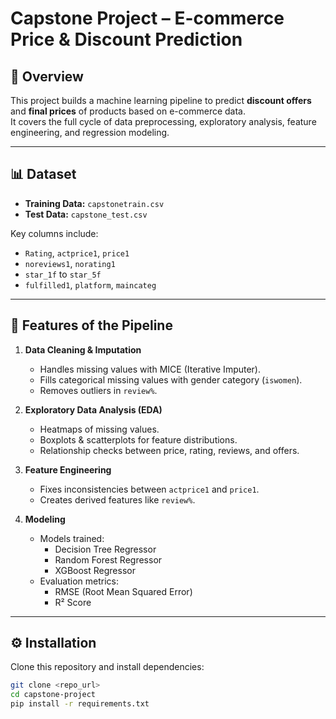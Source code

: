 # Capstone Project – E-commerce Price & Discount Prediction

## 📌 Overview
This project builds a machine learning pipeline to predict **discount offers** and **final prices** of products based on e-commerce data.  
It covers the full cycle of data preprocessing, exploratory analysis, feature engineering, and regression modeling.

---

## 📊 Dataset
- **Training Data:** `capstonetrain.csv`
- **Test Data:** `capstone_test.csv`

Key columns include:
- `Rating`, `actprice1`, `price1`
- `noreviews1`, `norating1`
- `star_1f` to `star_5f`
- `fulfilled1`, `platform`, `maincateg`

---

## 🔧 Features of the Pipeline
1. **Data Cleaning & Imputation**
   - Handles missing values with MICE (Iterative Imputer).
   - Fills categorical missing values with gender category (`iswomen`).
   - Removes outliers in `review%`.

2. **Exploratory Data Analysis (EDA)**
   - Heatmaps of missing values.
   - Boxplots & scatterplots for feature distributions.
   - Relationship checks between price, rating, reviews, and offers.

3. **Feature Engineering**
   - Fixes inconsistencies between `actprice1` and `price1`.
   - Creates derived features like `review%`.

4. **Modeling**
   - Models trained:
     - Decision Tree Regressor
     - Random Forest Regressor
     - XGBoost Regressor
   - Evaluation metrics:
     - RMSE (Root Mean Squared Error)
     - R² Score

---

## ⚙️ Installation
Clone this repository and install dependencies:
```bash
git clone <repo_url>
cd capstone-project
pip install -r requirements.txt
